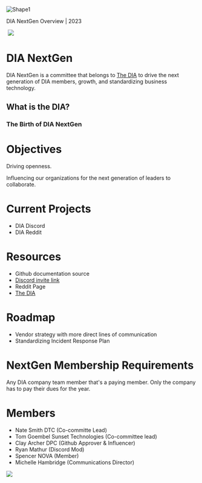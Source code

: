 ![Shape1](RackMultipart20230508-1-ww42nv_html_926188c28ecc1564.gif)

DIA NextGen Overview | 2023

­ ![](RackMultipart20230508-1-ww42nv_html_6fc70535ea91dbfb.png)

# DIA NextGen

DIA NextGen is a committee that belongs to [The DIA](https://dentalintegrators.org/) to drive the next generation of DIA members, growth, and standardizing business technology.

## What is the DIA?

### The Birth of DIA NextGen

# Objectives

Driving openness.

Influencing our organizations for the next generation of leaders to collaborate.

# Current Projects

- DIA Discord
- DIA Reddit

# Resources

- Github documentation source
- [Discord invite link](https://discord.gg/9WdwFCUq2j)
- Reddit Page
- [The DIA](https://dentalintegrators.org/)

# Roadmap

- Vendor strategy with more direct lines of communication
- Standardizing Incident Response Plan

# NextGen Membership Requirements

Any DIA company team member that's a paying member. Only the company has to pay their dues for the year.

# Members

- Nate Smith DTC (Co-committe Lead)
- Tom Goembel Sunset Technologies (Co-committee lead)
- Clay Archer DPC (Github Approver & Influencer)
- Ryan Mathur (Discord Mod)
- Spencer NOVA (Member)
- Michelle Hambridge (Communications Director)

![](RackMultipart20230508-1-ww42nv_html_d70e405a19583fa.png)
